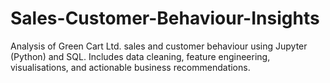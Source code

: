 # Sales-Customer-Behaviour-Insights
Analysis of Green Cart Ltd. sales and customer behaviour using Jupyter (Python) and SQL. Includes data cleaning, feature engineering, visualisations, and actionable business recommendations.
